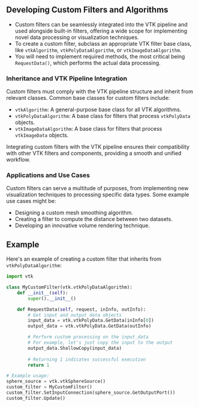 ## Developing Custom Filters and Algorithms

- Custom filters can be seamlessly integrated into the VTK pipeline and used alongside built-in filters, offering a wide scope for implementing novel data processing or visualization techniques.
- To create a custom filter, subclass an appropriate VTK filter base class, like `vtkAlgorithm`, `vtkPolyDataAlgorithm`, or `vtkImageDataAlgorithm`.
- You will need to implement required methods, the most critical being `RequestData()`, which performs the actual data processing.

### Inheritance and VTK Pipeline Integration

Custom filters must comply with the VTK pipeline structure and inherit from relevant classes. Common base classes for custom filters include:

- `vtkAlgorithm`: A general-purpose base class for all VTK algorithms.
- `vtkPolyDataAlgorithm`: A base class for filters that process `vtkPolyData` objects.
- `vtkImageDataAlgorithm`: A base class for filters that process `vtkImageData` objects.

Integrating custom filters with the VTK pipeline ensures their compatibility with other VTK filters and components, providing a smooth and unified workflow.

### Applications and Use Cases

Custom filters can serve a multitude of purposes, from implementing new visualization techniques to processing specific data types. Some example use cases might be:

- Designing a custom mesh smoothing algorithm.
- Creating a filter to compute the distance between two datasets.
- Developing an innovative volume rendering technique.

## Example

Here's an example of creating a custom filter that inherits from `vtkPolyDataAlgorithm`:

```python
import vtk

class MyCustomFilter(vtk.vtkPolyDataAlgorithm):
    def __init__(self):
        super().__init__()

    def RequestData(self, request, inInfo, outInfo):
        # Get input and output data objects
        input_data = vtk.vtkPolyData.GetData(inInfo[0])
        output_data = vtk.vtkPolyData.GetData(outInfo)

        # Perform custom processing on the input_data
        # For example, let's just copy the input to the output
        output_data.ShallowCopy(input_data)
        
        # Returning 1 indicates successful execution
        return 1

# Example usage:
sphere_source = vtk.vtkSphereSource()
custom_filter = MyCustomFilter()
custom_filter.SetInputConnection(sphere_source.GetOutputPort())
custom_filter.Update()
```
